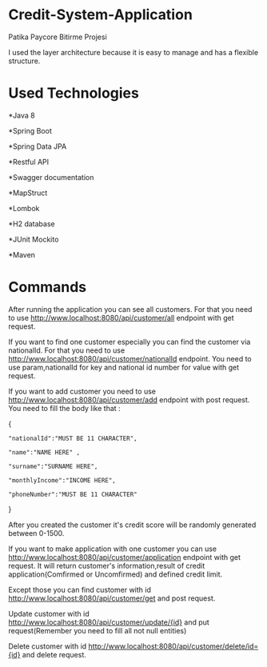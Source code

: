 # Credit-System-Application
Patika Paycore Bitirme Projesi


I used the layer architecture because it is easy to manage and has a flexible structure.

# Used Technologies

*Java 8

*Spring Boot

*Spring Data JPA

*Restful API

*Swagger documentation

*MapStruct

*Lombok

*H2 database

*JUnit Mockito

*Maven

# Commands

After running the application you can see all customers. For that you need to use http://www.localhost:8080/api/customer/all endpoint with get request.

If you want to find one customer especially you can find the customer via nationalId. For that you need to use http://www.localhost:8080/api/customer/nationalId endpoint. You need to use param,nationalId for key and national id number for value with get request.

If you want to add customer you need to use http://www.localhost:8080/api/customer/add endpoint with post request. You need to fill the body like that :

{
    
    "nationalId":"MUST BE 11 CHARACTER",
    
    "name":"NAME HERE" ,
    
    "surname":"SURNAME HERE",
    
    "monthlyIncome":"INCOME HERE",
    
    "phoneNumber":"MUST BE 11 CHARACTER"
    
}

After you created the customer it's credit score will be randomly generated between 0-1500.

If you want to make application with one customer you can use http://www.localhost:8080/api/customer/application endpoint with get request. It will return customer's information,result of credit application(Comfirmed or Uncomfirmed) and defined credit limit.


Except those you can find customer with id http://www.localhost:8080/api/customer/get and post request.

Update customer with id http://www.localhost:8080/api/customer/update/{id} and put request(Remember you need to fill all not null entities)

Delete customer with id http://www.localhost:8080/api/customer/delete/id={id} and delete request.
